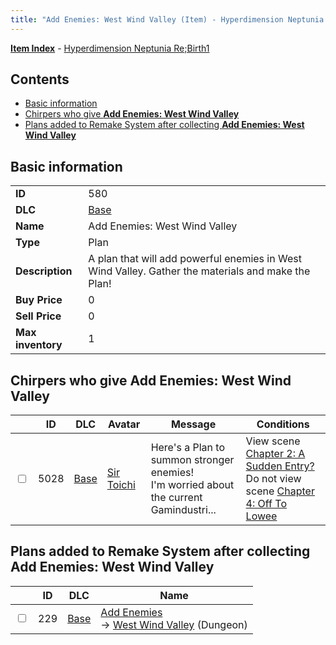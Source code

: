 ```yaml
---
title: "Add Enemies: West Wind Valley (Item) - Hyperdimension Neptunia Re;Birth1"
---
```


[**Item Index**](/neptunia/rb1/item/index.html) - [Hyperdimension Neptunia Re;Birth1](/neptunia/rb1)

## Contents

- [Basic information](#basic-information)
- [Chirpers who give **Add Enemies: West Wind Valley**](#chirpers-who-give-add-enemies-west-wind-valley)
- [Plans added to Remake System after collecting **Add Enemies: West Wind Valley**](#plans-added-to-remake-system-after-collecting-add-enemies-west-wind-valley)

## Basic information

|   |   |
| -- | -- |
| **ID** | 580 |
| **DLC** | [Base](/neptunia/rb1/dlc/1-base.html) |
| **Name** | Add Enemies: West Wind Valley |
| **Type** | Plan |
| **Description** | A plan that will add powerful enemies in West Wind Valley. Gather the materials and make the Plan! |
| **Buy Price** | 0 |
| **Sell Price** | 0 |
| **Max inventory** | 1 |

## Chirpers who give **Add Enemies: West Wind Valley**

|    | ID | DLC | Avatar | Message | Conditions |
| -- | -- | --- | ------ | ------- | ---------- |
| <input type="checkbox" id="rb1-chirper-event-1-5028" class="trackbox" /> | 5028 | [Base](/neptunia/rb1/dlc/1-base.html) | [Sir Toichi](/neptunia/rb1/avatar/1-220-sir-toichi.html) | Here's a Plan to summon stronger enemies!<br />I'm worried about the current Gamindustri... | View scene [Chapter 2: A Sudden Entry?](/neptunia/rb1/scene/1-208-chapter-2-a-sudden-entry.html)<br />Do not view scene [Chapter 4: Off To Lowee](/neptunia/rb1/scene/1-401-chapter-4-off-to-lowee.html) |

## Plans added to Remake System after collecting **Add Enemies: West Wind Valley**

|    | ID | DLC | Name |
| -- | -- | --- | ---- |
| <input type="checkbox" id="rb1-remake-1-229" class="trackbox" /> | 229 | [Base](/neptunia/rb1/dlc/1-base.html) | [Add Enemies](/neptunia/rb1/remake/1-229-add-enemies.html)<br />→ [West Wind Valley](/neptunia/rb1/dungeon/1-3-west-wind-valley.html) (Dungeon) |